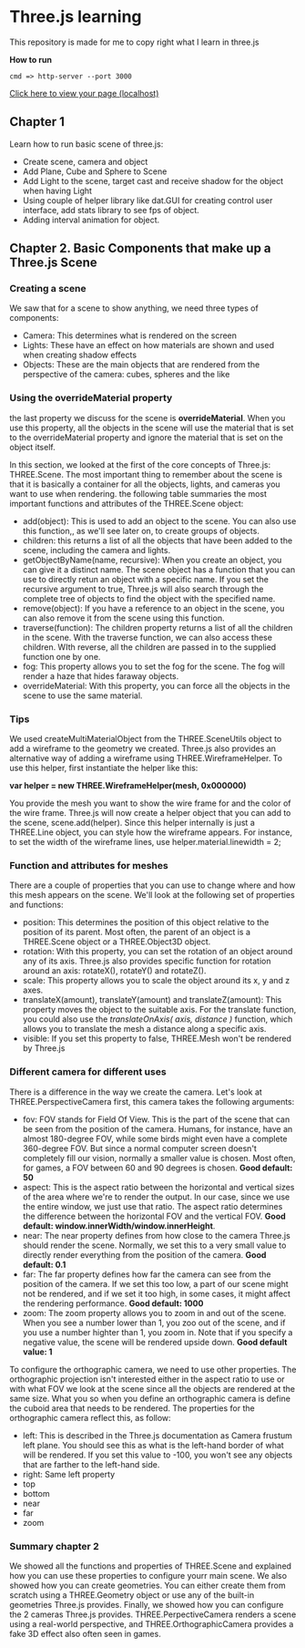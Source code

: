 # Three.js learning
This repository is made for me to copy right what I learn in three.js

**How to run**
```
cmd => http-server --port 3000
```
[Click here to view your page (localhost)](http://127.0.0.1:3000)

## Chapter 1
Learn how to run basic scene of three.js:
- Create scene, camera and object
- Add Plane, Cube and Sphere to Scene
- Add Light to the scene, target cast and receive shadow for the object when having Light
- Using couple of helper library like dat.GUI for creating control user interface, add stats library to see fps of object.
- Adding interval animation for object.

## Chapter 2. Basic Components that make up a Three.js Scene

### Creating a scene
We saw that for a scene to show anything, we need three types of components:
- Camera: This determines what is rendered on the screen
- Lights: These have an effect on how materials are shown and used when creating shadow effects
- Objects: These are the main objects that are rendered  from the perspective of the camera: cubes, spheres and the like

### Using the overrideMaterial property

the last property we discuss for the scene is **overrideMaterial**. When you use this property, all the objects in the scene will use the material that is set to the overrideMaterial property and  ignore the material that is set on the object itself.

In this section, we looked at the first of the core concepts of Three.js: THREE.Scene. The most important thing to remember about the scene is that it is basically a container for all the objects, lights, and cameras you  want to use when rendering. the following table summaries  the most important functions and attributes of the THREE.Scene object:

- add(object): This is used to add an object to the scene. You can also use this function,, as we'll see later on, to create groups of objects.
- children: this returns a list of all the objects that have been added to the scene, including the camera and lights.
- getObjectByName(name, recursive): When you create an object, you can give it a distinct name. The scene object has a function that you can use to directly retun an object with a specific name. If you set the recursive argument to  true, Three.js will also search through the complete tree of objects to find the object with the  specified name.
- remove(object): If you have a reference to an object in the scene, you can also remove it from the scene using this function.
- traverse(function): The children property returns a list of all the children in the scene. With the traverse function, we can also access these children. WIth reverse, all the children are passed in to the supplied function one by one.
- fog: This property allows you to set the fog for the scene. The fog will render a haze that hides faraway objects.
- overrideMaterial: With this property, you can force all the objects in the scene to use the same material.

### Tips
We used createMultiMaterialObject from the THREE.SceneUtils object to add a wireframe to the geometry we created. Three.js also provides an alternative way of adding a wireframe using THREE.WireframeHelper. To use this helper, first instantiate the helper like this:

**var helper = new THREE.WireframeHelper(mesh, 0x000000)**

You provide the mesh you want to show the wire frame for and the color of the wire frame. Three.js will now create a helper object that you can add to the scene, scene.add(helper). Since this helper internally is just a THREE.Line object, you can style how the wireframe appears. For instance, to set the width of the wireframe lines, use helper.material.linewidth = 2;

### Function and attributes for meshes
There are a couple  of properties that you can use to change where and how this mesh appears on the scene. We'll look at the following set of properties and functions:
- position: This determines the position of this object relative to the position of its parent. Most often, the parent of an object is a THREE.Scene object or a THREE.Object3D object.
- rotation: With this property, you can set the rotation of an object around any of its axis. Three.js also provides specific function for rotation around an axis: rotateX(), rotateY() and rotateZ().
- scale: This property allows you to scale the object around its x, y and z axes.
- translateX(amount), translateY(amount) and translateZ(amount): This property moves the object to the suitable axis. For the translate function,  you could also use the *translateOnAxis( axis, distance )* function, which allows you to translate the mesh a distance along a specific axis.
- visible: If you set this property to false, THREE.Mesh won't be rendered by Three.js


### Different camera for different uses
There is a difference in the way we create the camera. Let's look at THREE.PerspectiveCamera first, this camera takes the following arguments:

- fov: FOV stands for Field Of View. This is the part of the scene that can be seen from the position of the camera. Humans, for instance, have an almost 180-degree FOV, while some birds might even have a complete 360-degree FOV. But since a normal computer screen doesn't completely fill our vision, normally a smaller value is chosen. Most often, for games, a FOV between 60 and 90 degrees is chosen. **Good default: 50**
- aspect: This is the aspect ratio between the horizontal and vertical sizes of the area where we're to render the output. In our case, since we use the entire window, we just use that ratio. The aspect ratio determines the difference between the horizontal FOV and the vertical FOV. **Good default: window.innerWidth/window.innerHeight**.
- near: The near property defines from how close to the camera Three.js should render the scene. Normally, we set this to a very small value to directly render everything from the position of the camera. **Good default: 0.1**
- far: The far property defines how far the camera can see from the position of the camera. If we set this too low, a part of our scene might not be rendered, and if we set it too high, in some cases, it might affect the rendering performance. **Good default: 1000**
- zoom: The zoom property allows you to zoom in and out of the scene. When you see a number lower than 1, you zoo out of the scene, and if you use a number highter than 1, you zoom in. Note that if you specify a negative value, the scene will be rendered upside down. **Good default value: 1**

To configure the orthographic camera, we need to use other properties. The orthographic projection isn't interested either in the aspect ratio to use or with what FOV we look at the scene since all the objects are rendered at the same size. What you so when you define an orthographic camera is define the cuboid area that needs to be rendered. The properties for the orthographic camera reflect this, as follow:
- left: This is described in the Three.js documentation as Camera frustum left plane. You should see this as what is the left-hand border of what will be rendered. If you set this value to -100, you won't see any objects that are farther to the left-hand side.
- right: Same left property
- top
- bottom
- near
- far
- zoom

### Summary chapter 2
We showed all the functions and properties of THREE.Scene and explained how you can use these properties to configure yourr main scene. We also showed how you can create geometries. You can either create them from scratch using a THREE.Geometry object or use any of the built-in geometries Three.js provides. Finally, we showed how you can configure the 2 cameras Three.js provides. THREE.PerpectiveCamera renders a scene using a real-world perspective, and THREE.OrthographicCamera provides a fake 3D effect also often seen in games. 